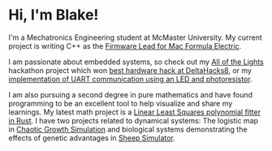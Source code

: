 # Hi, I'm Blake!

I'm a Mechatronics Engineering student at McMaster University. My current project is writing C++ as the [Firmware Lead for Mac Formula Electric](https://github.com/macformula/racecar).

I am passionate about embedded systems, so check out my [All of the Lights](https://github.com/BlakeFreer/AllOfTheLights) hackathon project which won [best hardware hack at DeltaHacks8](https://devpost.com/software/all-of-the-lights-b31saz), or my [implementation of UART communication using an LED and photoresistor](https://github.com/BlakeFreer/LED-Serial). 

I am also pursuing a second degree in pure mathematics and have found programming to be an excellent tool to help visualize and share my learnings. My latest math project is a [Linear Least Squares polynomial fitter in Rust](https://github.com/BlakeFreer/Playground/tree/main/rust/linear_least_squares). I have two projects related to dynamical systems: The logistic map in [Chaotic Growth Simulation](https://github.com/BlakeFreer/Veritasium_Population_Simulation) and biological systems demonstrating the effects of genetic advantages in [Sheep Simulator](https://github.com/BlakeFreer/SheepSimulator).
